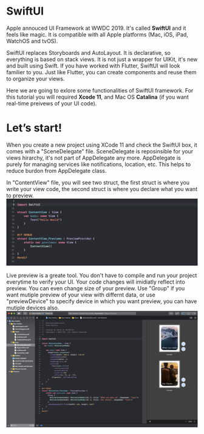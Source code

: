 # SwiftUI
Apple annouced UI Framework at WWDC 2019. It's called **SwiftUI** and it feels like magic. It is compatible with all Apple platforms (Mac, iOS, iPad, WatchOS and tvOS). 

SwiftUI replaces Storyboards and AutoLayout. It is declarative, so everything is based on stack views. It is not just a wrapper for UIKit, it's new and built using Swift. If you have worked with Flutter, SwiftUI will look familier to you. Just like Flutter, you can create components and reuse them to organize your views.

Here we are going to exlore some functionalities of SwiftUI framework. For this tutorial you will required **Xcode 11**, and Mac OS **Catalina** (if you want real-time preivews of your UI code).


# Let’s start!
When you create a new project using XCode 11 and check the SwiftUI box, it comes with a "SceneDelegate" file. SceneDelegate is reposinsible for your views hirarchy, it's not part of AppDelegate any more. AppDelegate is purely for managing services like notifications, location, etc. This helps to reduce burdon from AppDelegate class. 

In "ContentView" file, you will see two struct, the first struct is where you write your view code, the second struct is where you declare what you want to preview.
![alt text](https://github.com/Rahul-Chandera/SwiftUI/blob/master/img/1.png)

Live preview is a greate tool. You don't have to compile and run your project everytime to verify your UI. Your code changes will imidiatly reflect into preview. You can even change size of your preview. Use "Group" if you want mutiple preview of your view with differnt data, or use "previewDevice" to specify device in which you want preview, you can have mutiple devices also.
![alt text](https://github.com/Rahul-Chandera/SwiftUI/blob/master/img/2.png)
